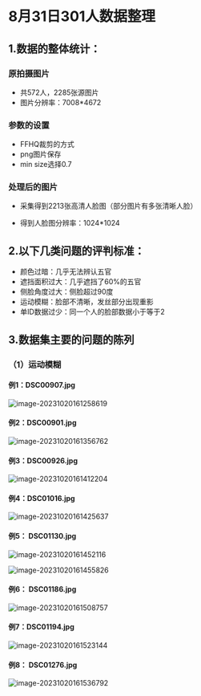 # 8月31日301人数据整理

## **1.数据的整体统计：**

### 原拍摄图片

+ 共572人，2285张源图片
+ 图片分辨率：7008*4672

### 参数的设置

- FFHQ裁剪的方式
- png图片保存
- min size选择0.7

### 处理后的图片

+ 采集得到2213张高清人脸图（部分图片有多张清晰人脸）

+ 得到人脸图分辨率：1024*1024



## **2.以下几类问题的评判标准：**

- 颜色过暗：几乎无法辨认五官
- 遮挡面积过大：几乎遮挡了60%的五官
- 侧脸角度过大：侧脸超过90度
- 运动模糊：脸部不清晰，发丝部分出现重影
- 单ID数据过少：同一个人的脸部数据小于等于2

## **3.数据集主要的问题的陈列**

### （1）运动模糊

#### **例1：DSC00907.jpg**

![image-20231020161258619](images/image-20231020161258619.png)

#### 例2：DSC00901.jpg

![image-20231020161356762](images/image-20231020161356762.png)

#### 例3：DSC00926.jpg

![image-20231020161412204](images/image-20231020161412204.png)

#### 例4：DSC01016.jpg

![image-20231020161425637](images/image-20231020161425637.png)

#### 例5： DSC01130.jpg

![image-20231020161452116](images/image-20231020161452116.png)

![image-20231020161455826](images/image-20231020161455826.png)

#### 例6： DSC01186.jpg

![image-20231020161508757](images/image-20231020161508757.png)

#### 例7：DSC01194.jpg

![image-20231020161523144](images/image-20231020161523144.png)

#### 例8： DSC01276.jpg

![image-20231020161536792](images/image-20231020161536792.png)

